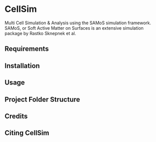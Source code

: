 # CellSim
Multi Cell Simulation & Analysis using the SAMoS simulation framework. 
SAMoS, or Soft Active Matter on Surfaces is an extensive simulation package by Rastko Sknepnek et al.

## Requirements

## Installation

## Usage

## Project Folder Structure

## Credits

## Citing CellSim
